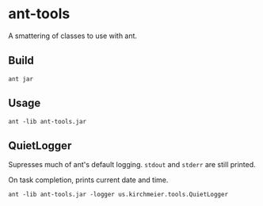 # ant-tools

A smattering of classes to use with ant.

## Build
   
    ant jar

## Usage

    ant -lib ant-tools.jar

## QuietLogger

Supresses much of ant's default logging. 
`stdout` and `stderr` are still printed.

On task completion, prints current date and time.

    ant -lib ant-tools.jar -logger us.kirchmeier.tools.QuietLogger


